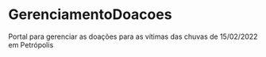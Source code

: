 # GerenciamentoDoacoes
Portal para gerenciar as doações para as vítimas das chuvas de 15/02/2022 em Petrópolis
